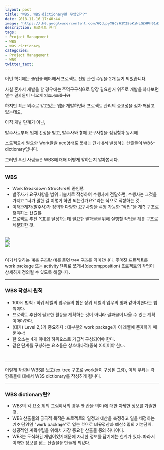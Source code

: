 ```yaml
---
layout: post
title: "WBS, WBS-dictionary란 무엇인가?"
date: 2018-11-16 17:40:44
image: 'https://lh6.googleusercontent.com/6QcLpyXBCs61XZ5eKzNLQZHPh91dIzX8L-J3DjG7GseVQ6_IFXKGRYv7gobh7xHRo1Ml8B89v9uA88RB6cC7wDnSgrtBbbfs-ET7Xj3jmjSt5sH3R3hKbtu7kAxII8Ewl2dynXvD'
description: 프로젝트 관리
tags:
- Project Management
- WBS
- WBS dictionary
categories:
- Project Management
- WBS
twitter_text:
---
```


이번 학기에는 <del>졸업을 해야해서</del> 프로젝트 진행 관련 수업을 2개 듣게 되었습니다.
<br>

사실 혼자서 개발을 할 경우에는 주먹구구식으로 당장 필요한거 위주로 개발을 하다보면 얼추 결과물이 나오게 되죠.<del>(그랬나?)</del>
<br>

하지만 최근 외주로 맡고있는 앱을 개발하면서 프로젝트 관리의 중요성을 점차 깨닫고 있는데요,
<br>

아직 개발 단계가 아닌, 
<br>

발주사로부터 업체 선정을 받고, 발주사와 함께 요구사항을 점검함과 동시에 
<br>

프로젝트에 필요한 Work들을 tree형태로 쪼개는 단계에서 발생하는 산출물이 WBS-dictionary입니다.
<br>

그러면 우선 사람들은 WBS에 대해 어떻게 말하는지 알아봅시다.
<br>
<hr>

### WBS
- Work Breakdown Structure의 줄임말.
- 발주사가 요구사항을 범위 기술서로 작성하여 수행사에 전달하면, 수행사는 그것을 가지고 "너가 말한 걸 이렇게 하면 되는건가요?"라는 식으로 작성하는 것.
- 이해관계자(발주사)가 정의한 다양한 요구사항을 수행 가능한 "작업"을 계측 구조로 정의하는 산출물.
- 프로젝트 추진 목표를 달성하는데 필요한 결과물을 위해 실행할 작업을 계층 구조로 세분화한 것.
<br>

<img src="https://m6n6j6i4.stackpathcdn.com/wp-content/uploads/2014/09/Figure-1-Work-Breakdwon-Structure.png">
<br>

<img src="https://lh6.googleusercontent.com/6QcLpyXBCs61XZ5eKzNLQZHPh91dIzX8L-J3DjG7GseVQ6_IFXKGRYv7gobh7xHRo1Ml8B89v9uA88RB6cC7wDnSgrtBbbfs-ET7Xj3jmjSt5sH3R3hKbtu7kAxII8Ewl2dynXvD">
<br>
<br>

여기서 말하는 계층 구조란 예를 들면 tree 구조를 의미합니다. 주어진 프로젝트를 work package 또는 activity 단위로 쪼개서(decompposition)
프로젝트의 작업이 상세하게 정의될 수 있도록 해줍니다.
<br>
<hr>

### WBS 작성시 원칙
- 100% 법칙 : 하위 레벨의 업무들의 합은 상위 레벨의 업무의 양과 같아야한다는 법칙이다.
- 프로젝트 추진에 필요한 활동을 계획하는 것이 아니라 결과물이 나올 수 있는 계획이어야한다.
- (대개) Level 2,3가 중요하다 : 대부분의 work package가 이 레벨에 존재하기 때문이다!
- 한 요소는 4개 이내의 하위요소로 가급적 구성되어야 한다.
- 같은 단계를 구성하는 요소들은 상호배타적(중복 X)이어야 한다.
<br>
<hr>
이렇게 작성된 WBS를 보고(ex. tree 구조로 work들이 구성된 그림), 이제 우리는 각 항목들에 대해서 WBS dictionary를 작성하게 됩니다.
<br>
<hr>

### WBS dictionary란?
- WBS의 각 요소(위의 그림에서의 경우 한 칸을 의미)에 대한 자세한 정보를 기술한 것.
- WBS 산출물의 궁극적 목적은 프로젝트의 일정과 예산을 측정하고 일을 배정하는 기초 단위인 "work package"로 얻는 것으로 비용정산과 예산수립의 기본단위.
- 성공적인 계획수립을 위해서 가장 중요한 산출물 중의 하나이다.
- WBS는 도식화된 개념이었기때문에 자세한 정보를 담기에는 한계가 있다. 따라서 이러한 정보를 담는 산출물을 만들게 되었다.
<br>

